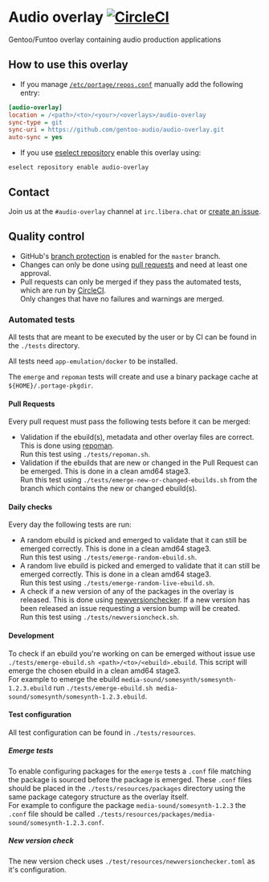 # Audio overlay [![CircleCI](https://circleci.com/gh/gentoo-audio/audio-overlay.svg?style=svg)](https://circleci.com/gh/gentoo-audio/audio-overlay)

Gentoo/Funtoo overlay containing audio production applications

## How to use this overlay
- If you manage [`/etc/portage/repos.conf`](https://wiki.gentoo.org/wiki//etc/portage/repos.conf) manually add the following entry:
```ini
[audio-overlay]
location = /<path>/<to>/<your>/<overlays>/audio-overlay
sync-type = git
sync-uri = https://github.com/gentoo-audio/audio-overlay.git
auto-sync = yes
```
- If you use [eselect repository](https://wiki.gentoo.org/wiki/Eselect/Repository) enable this overlay using:
```
eselect repository enable audio-overlay
```

## Contact
Join us at the `#audio-overlay` channel at `irc.libera.chat` or [create an issue](https://github.com/gentoo-audio/audio-overlay/issues/new).

## Quality control
- GitHub's [branch protection](https://help.github.com/articles/about-protected-branches/) is enabled for the `master` branch.
- Changes can only be done using [pull requests](https://help.github.com/articles/about-pull-requests/) and need at least one approval.
- Pull requests can only be merged if they pass the automated tests, which are run by [CircleCI](https://circleci.com/gh/gentoo-audio/audio-overlay).
<br>Only changes that have no failures and warnings are merged.

### Automated tests
All tests that are meant to be executed by the user or by CI can be found in the `./tests` directory.

All tests need `app-emulation/docker` to be installed.

The `emerge` and `repoman` tests will create and use a binary package cache at `${HOME}/.portage-pkgdir`.

#### Pull Requests
Every pull request must pass the following tests before it can be merged:
- Validation if the ebuild(s), metadata and other overlay files are correct. This is done using [repoman](https://wiki.gentoo.org/wiki/Repoman).
<br>Run this test using `./tests/repoman.sh`.
- Validation if the ebuilds that are new or changed in the Pull Request can be emerged. This is done in a clean amd64 stage3.
<br>Run this test using `./tests/emerge-new-or-changed-ebuilds.sh` from the branch which contains the new or changed ebuild(s).

#### Daily checks
Every day the following tests are run:
- A random ebuild is picked and emerged to validate that it can still be emerged correctly. This is done in a clean amd64 stage3.
<br>Run this test using `./tests/emerge-random-ebuild.sh`.
- A random live ebuild is picked and emerged to validate that it can still be emerged correctly. This is done in a clean amd64 stage3.
<br>Run this test using `./tests/emerge-random-live-ebuild.sh`.
- A check if a new version of any of the packages in the overlay is released. This is done using [newversionchecker](https://github.com/simonvanderveldt/newversionchecker). If a new version has been released an issue requesting a version bump will be created.
<br>Run this test using `./tests/newversioncheck.sh`.

#### Development
To check if an ebuild you're working on can be emerged without issue use `./tests/emerge-ebuild.sh <path>/<to>/<ebuild>.ebuild`. This script will emerge the chosen ebuild in a clean amd64 stage3.
<br>For example to emerge the ebuild `media-sound/somesynth/somesynth-1.2.3.ebuild` run `./tests/emerge-ebuild.sh media-sound/somesynth/somesynth-1.2.3.ebuild`.

#### Test configuration
All test configuration can be found in `./tests/resources`.

##### Emerge tests
To enable configuring packages for the `emerge` tests a `.conf` file matching the package is sourced before the package is emerged. These `.conf` files should be placed in the `./tests/resources/packages` directory using the same package category structure as the overlay itself.
<br>For example to configure the package `media-sound/somesynth-1.2.3` the `.conf` file should be called `./tests/resources/packages/media-sound/somesynth-1.2.3.conf`.

##### New version check
The new version check uses `./test/resources/newversionchecker.toml` as it's configuration.
